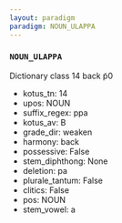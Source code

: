 ```yaml
---
layout: paradigm
paradigm: NOUN_ULAPPA
---
```

### ` NOUN_ULAPPA `

Dictionary class 14 back p̃0
* kotus_tn: 14
* upos: NOUN
* suffix_regex: ppa
* kotus_av: B
* grade_dir: weaken
* harmony: back
* possessive: False
* stem_diphthong: None
* deletion: pa
* plurale_tantum: False
* clitics: False
* pos: NOUN
* stem_vowel: a
